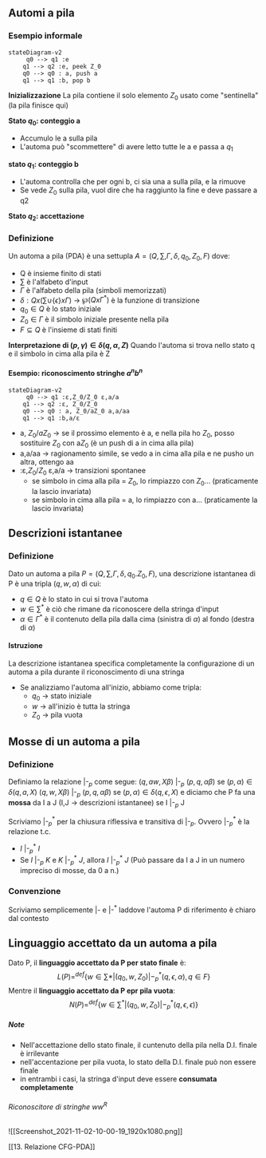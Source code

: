 ## Automi a pila

###  Esempio informale
```mermaid 
stateDiagram-v2
	 q0 --> q1 :e
	q1 --> q2 :e, peek Z_0
	q0 --> q0 : a, push a
	q1 --> q1 :b, pop b
```
**Inizializzazione**
La pila contiene il solo elemento $Z_0$ usato come "sentinella" (la pila finisce qui)

**Stato $q_0$: conteggio a**
- Accumulo le a sulla pila
- L'automa può "scommettere" di avere letto tutte le a e passa a $q_1$

**stato $q_1$: conteggio b**
- L'automa controlla che per ogni b, ci sia una a sulla pila, e la rimuove
- Se vede $Z_0$ sulla pila, vuol dire che ha raggiunto la fine e deve passare a q2

**Stato $q_2$: accettazione**

### Definizione
Un automa a pila (PDA) è una settupla $A = (Q,\sum,\Gamma,\delta,q_0,Z_0,F)$ dove:
- Q è insieme finito di stati
- $\sum$ è l'alfabeto d'input
- $\Gamma$ è l'alfabeto della pila (simboli memorizzati)
- $\delta: Q x (\sum \cup \{\epsilon\}x\Gamma)$ -> $\wp(Qx\Gamma^*)$ è la funzione di transizione
- $q_0 \in Q$ è lo stato iniziale
- $Z_0 \in \Gamma$ è il simbolo iniziale presente nella pila
- $F ⊆ Q$ è l'insieme di stati finiti

**Interpretazione di $(p,\gamma) \in \delta(q,\alpha,Z)$**
Quando l'automa si trova nello stato q e il simbolo in cima alla pila è Z

#### Esempio: riconoscimento stringhe $a^nb^n$

```mermaid 
stateDiagram-v2
	 q0 --> q1 :ε,Z_0/Z_0 ε,a/a
	q1 --> q2 :ε, Z_0/Z_0
	q0 --> q0 : a, Z_0/aZ_0 a,a/aa
	q1 --> q1 :b,a/ε
```

- a, $Z_0$/$aZ_0$ -> se il prossimo elemento è a, e nella pila ho $Z_0$, posso sostituire $Z_0$ con a$Z_0$ (è un push di a in cima alla pila)
- a,a/aa -> ragionamento simile, se vedo a in cima alla pila e ne pusho un altra, ottengo aa
- :ε,$Z_0$/$Z_0$ ε,a/a -> transizioni spontanee 
	- se simbolo in cima alla pila = $Z_0$, lo rimpiazzo con $Z_0$... (praticamente la lascio invariata)
	-  se simbolo in cima alla pila = a, lo rimpiazzo con a... (praticamente la lascio invariata)

## Descrizioni istantanee

### Definizione
Dato un automa a pila $P = (Q, \sum,\Gamma,\delta,q_0.Z_0,F)$, una descrizione istantanea di P è una tripla $(q,w,\alpha)$ di cui:
- $q \in Q$ è lo stato in cui si trova l'automa
- $w \in \sum^*$ è ciò che rimane da riconoscere della stringa d'input
- $\alpha \in \Gamma^*$ è il contenuto della pila dalla cima (sinistra di $\alpha$) al fondo (destra di $\alpha$)

#### Istruzione
La descrizione istantanea specifica completamente la configurazione di un automa a pila durante il riconoscimento di una stringa
- Se analizziamo l'automa all'inizio, abbiamo come tripla:
	- $q_0$ -> stato iniziale
	- $w$ -> all'inizio è tutta la stringa
	- $Z_0$ -> pila vuota

## Mosse di un automa a pila
### Definizione
Definiamo la relazione |-$_p$ come segue:
$(q,aw,X\beta)$ |-$_p$ $(p,q,\alpha\beta)$ se $(p,\alpha) \in \delta(q,a,X)$
$(q,w,X\beta$) |-$_p$ $(p,q,\alpha\beta)$ se $(p,\alpha) \in \delta(q,\epsilon,X)$
e diciamo che P fa una **mossa** da I a J (I,J -> descrizioni istantanee) se I |-$_p$ J

Scriviamo |-$_p^*$ per la chiusura riflessiva e transitiva di |-$_p$. Ovvero |-$_p^*$ è la relazione t.c.
- $I$ |-$_p^*$ $I$
- Se $I$ |-$_p$ $K$ e $K$ |-$_p^*$ $J$, allora $I$ |-$_p^*$ $J$
(Può passare da I a J in un numero impreciso di mosse, da 0 a n.)
### Convenzione
Scriviamo semplicemente |- e |-$^*$ laddove l'automa P di riferimento è chiaro dal contesto

## Linguaggio accettato da un automa a pila
Dato P, il **linguaggio accettato da P per stato finale** è:
$$L(P)=^{def}\{w \in \sum* | (q_0,w,Z_0) |-_p^*(q,\epsilon,\alpha),q\in  F\}$$
Mentre il **linguaggio accettato da P epr pila vuota**:
$$N(P)=^{def}\{w \in \sum^* | (q_0,w,Z_0) |-_p^* (q,\epsilon,\epsilon)\}$$
##### Note
- Nell'accettazione dello stato finale, il cuntenuto della pila nella D.I. finale è irrilevante
- nell'accentazione per pila vuota, lo stato della D.I. finale può non essere finale
- in entrambi i casi, la stringa d'input deve essere **consumata completamente**

###### Riconoscitore di stringhe ww$^R$
![[Screenshot_2021-11-02-10-00-19_1920x1080.png]]

[[13. Relazione CFG-PDA]]